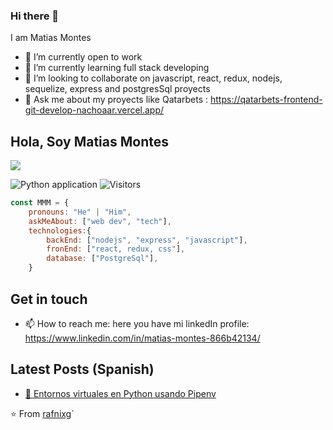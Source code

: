 ### Hi there 👋

I am Matias Montes

- 🔭 I’m currently open to work
- 🌱 I’m currently learning full stack developing
- 👯 I’m looking to collaborate on javascript, react, redux, nodejs, sequelize, express and postgresSql proyects
- 💬 Ask me about my proyects like Qatarbets : https://qatarbets-frontend-git-develop-nachoaar.vercel.app/

## Hola, Soy Matias Montes
![](https://raw.githubusercontent.com/rafnixg/rafnixg/master/rafnix_header.jpeg)

![Python application](https://github.com/rafnixg/rafnixg/workflows/Python%20application/badge.svg?branch=master&event=schedule) ![Visitors](https://visitor-badge.laobi.icu/badge?page_id=rafnixg.rafnixg)

```javascript
const MMM = {
    pronouns: "He" | "Him",
    askMeAbout: ["web dev", "tech"],
    technologies:{
        backEnd: ["nodejs", "express", "javascript"],
        fronEnd: ["react, redux, css"],
        database: ["PostgreSql"],
    }
```
## Get in touch

- 📫 How to reach me: here you have mi linkedIn profile: https://www.linkedin.com/in/matias-montes-866b42134/

## Latest Posts (Spanish)


- [🐍 Entornos virtuales en Python usando Pipenv](https://rafnixg.dev/entornos-virtuales-en-python-usando-pipenv/)


⭐️ From [rafnixg](https://github.com/rafnixg)`

